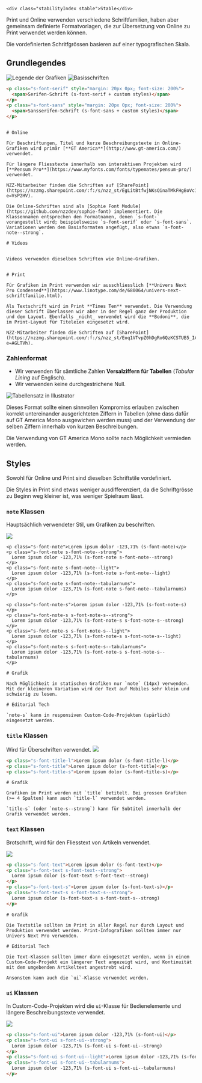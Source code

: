 ```html|span-1,no-source,plain
<div class="stabilityIndex stable">Stable</div>
```

Print und Online verwenden verschiedene Schriftfamilien, haben aber gemeinsam definierte Formatvorlagen, die zur Übersetzung von Online zu Print verwendet werden können.

Die vordefinierten Schritfgrössen basieren auf einer typografischen Skala.


## Grundlegendes

![Legende der Grafiken](assets/typography/legend.png)
![Basisschriften](assets/typography/base.png)

```html
<p class="s-font-serif" style="margin: 20px 0px; font-size: 200%">
  <span>Serifen-Schrift (s-font-serif + custom styles)</span>
</p>
<p class="s-font-sans" style="margin: 20px 0px; font-size: 200%">
  <span>Sansserifen-Schrift (s-font-sans + custom styles)</span>
</p>
```


```hint|span-3,neutral

# Online

Für Beschriftungen, Titel und kurze Beschreibungstexte in Online-Grafiken wird primär [**GT America**](http://www.gt-america.com/) verwendet.

Für längere Fliesstexte innerhalb von interaktiven Projekten wird [**Pensum Pro**](https://www.myfonts.com/fonts/typemates/pensum-pro/) verwendet.

NZZ-Mitarbeiter finden die Schriften auf [SharePoint](https://nzzmg.sharepoint.com/:f:/s/nzz_st/EgLitBtfwjNKsQinaTMkFHgBoVc1Jkv9mBHpQnjo5kFFgw?e=VsP2HV).

Die Online-Schriften sind als [Sophie Font Module](https://github.com/nzzdev/sophie-font) implementiert. Die Klassennamen entsprechen den Formatnamen, denen `s-font-` vorangestellt wird; beispielsweise `s-font-serif` oder `s-font-sans`. Variationen werden den Basisformaten angefügt, also etwas `s-font-note--strong`.

# Videos


Videos verwenden dieselben Schriften wie Online-Grafiken.

```

```hint|span-3,neutral

# Print

Für Grafiken im Print verwenden wir ausschliesslich [**Univers Next Pro Condensed**](https://www.linotype.com/de/680064/univers-next-schriftfamilie.html).

Als Textschrift wird im Print **Times Ten** verwendet. Die Verwendung dieser Schrift überlassen wir aber in der Regel ganz der Produktion und dem Layout. Ebenfalls _nicht_ verwendet wird die **Bodoni**, die im Print-Layout für Titeleien eingesetzt wird.

NZZ-Mitarbeiter finden die Schriften auf [SharePoint](https://nzzmg.sharepoint.com/:f:/s/nzz_st/Eoq1VTvpZ0hDgRo6QzKCSTUB5_IA6MwCeCUtHwVuGZQfBQ?e=AGLTVh).
```

### Zahlenformat

- Wir verwenden für sämtliche Zahlen **Versalziffern für Tabellen** (_Tabular Lining_ auf Englisch). 
- Wir verwenden keine durchgestrichene Null.

![Tabellensatz in Illustrator](assets/typography/tabellensatz.png "Tabellensatz in Illustrator")

Dieses Format sollte einen sinnvollen Kompromiss erlauben zwischen korrekt untereinander ausgerichteten Ziffern in Tabellen (ohne dass dafür auf GT America Mono ausgewichen werden muss) und der Verwendung der selben Ziffern innerhalb von kurzen Beschreibungen.

Die Verwendung von GT America Mono sollte nach Möglichkeit vermieden werden.


## Styles

Sowohl für Online und Print sind dieselben Schriftstile vordefiniert. 

Die Styles in Print sind etwas weniger ausdifferenziert, da die Schriftgrösse zu Beginn weg kleiner ist, was weniger Spielraum lässt.

### `note` Klassen

Hauptsächlich verwendeter Stil, um Grafiken zu beschriften.

![](/assets/typography/note.png)

```html|span-3
<p class="s-font-note">Lorem ipsum dolor -123,71% (s-font-note)</p>
<p class="s-font-note s-font-note--strong">
  Lorem ipsum dolor -123,71% (s-font-note s-font-note--strong)
</p>
<p class="s-font-note s-font-note--light">
  Lorem ipsum dolor -123,71% (s-font-note s-font-note--light)
</p>
<p class="s-font-note s-font-note--tabularnums">
  Lorem ipsum dolor -123,71% (s-font-note s-font-note--tabularnums)
</p>
```

```html|span-3
<p class="s-font-note-s">Lorem ipsum dolor -123,71% (s-font-note-s)</p>
<p class="s-font-note-s s-font-note-s--strong">
  Lorem ipsum dolor -123,71% (s-font-note-s s-font-note-s--strong)
</p>
<p class="s-font-note-s s-font-note-s--light">
  Lorem ipsum dolor -123,71% (s-font-note-s s-font-note-s--light)
</p>
<p class="s-font-note-s s-font-note-s--tabularnums">
  Lorem ipsum dolor -123,71% (s-font-note-s s-font-note-s--tabularnums)
</p>
```

```hint|span-3,neutral
# Grafik

Nach Möglichkeit in statischen Grafiken nur `note` (14px) verwenden. Mit der kleineren Variation wird der Text auf Mobiles sehr klein und schwierig zu lesen.
```

```hint|span-3,neutral
# Editorial Tech

`note-s` kann in responsiven Custom-Code-Projekten (spärlich) eingesetzt werden.
```



### `title` Klassen
Wird für Überschriften verwendet.
![](/assets/typography/title.png)
```html
<p class="s-font-title-l">Lorem ipsum dolor (s-font-title-l)</p>
<p class="s-font-title">Lorem ipsum dolor (s-font-title)</p>
<p class="s-font-title-s">Lorem ipsum dolor (s-font-title-s)</p>
```


```hint|span-3,neutral
# Grafik

Grafiken im Print werden mit `title` betitelt. Bei grossen Grafiken (>= 4 Spalten) kann auch `title-l` verwendet werden.

`title-s` (oder `note-s--strong`) kann für Subtitel innerhalb der Grafik verwendet werden.
```


### `text` Klassen

Brotschrift, wird für den Fliesstext von Artikeln verwendet.

![](/assets/typography/text.png)
```html
<p class="s-font-text">Lorem ipsum dolor (s-font-text)</p>
<p class="s-font-text s-font-text--strong">
  Lorem ipsum dolor (s-font-text s-font-text--strong)
</p>
<p class="s-font-text-s">Lorem ipsum dolor (s-font-text-s)</p>
<p class="s-font-text-s s-font-text-s--strong">
  Lorem ipsum dolor (s-font-text-s s-font-text-s--strong)
</p>
```

```hint|span-3,neutral
# Grafik

Die Textstile sollten im Print in aller Regel nur durch Layout und Produktion verwendet werden. Print-Infografiken sollten immer nur Univers Next Pro verwenden.
```

```hint|span-3,neutral
# Editorial Tech

Die Text-Klassen sollten immer dann eingesetzt werden, wenn in einem Custom-Code-Projekt ein längerer Text angezeigt wird, und Kontinuität mit dem umgebenden Artikeltext angestrebt wird.

Ansonsten kann auch die `ui`-Klasse verwendet werden.

```

### `ui` Klassen

In Custom-Code-Projekten wird die `ui`-Klasse für Bedienelemente und längere Beschreibungstexte verwendet.

![](/assets/typography/ui.png)

```html
<p class="s-font-ui">Lorem ipsum dolor -123,71% (s-font-ui)</p>
<p class="s-font-ui s-font-ui--strong">
  Lorem ipsum dolor -123,71% (s-font-ui s-font-ui--strong)
</p>
<p class="s-font-ui s-font-ui--light">Lorem ipsum dolor -123,71% (s-font-ui s-font-ui--light)</p>
<p class="s-font-ui s-font-ui--tabularnums">
  Lorem ipsum dolor -123,71% (s-font-ui s-font-ui--tabularnums)
</p>
```
